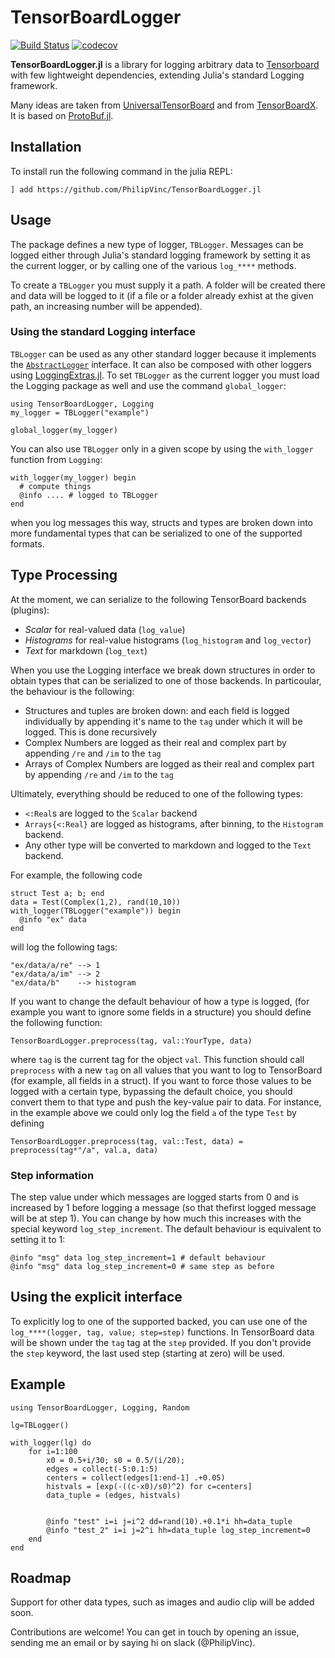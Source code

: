 # TensorBoardLogger
[![Build Status](https://travis-ci.org/PhilipVinc/TensorBoardLogger.jl.svg?branch=master)](https://travis-ci.org/PhilipVinc/TensorBoardLogger.jl) [![codecov](https://codecov.io/gh/PhilipVinc/TensorBoardLogger.jl/branch/master/graph/badge.svg)](https://codecov.io/gh/PhilipVinc/TensorBoardLogger.jl)

**TensorBoardLogger.jl** is a library for logging arbitrary data to
[Tensorboard](https://www.tensorflow.org/guide/summaries_and_tensorboard)
with few lightweight dependencies, extending Julia's standard Logging framework.

Many ideas are taken from [UniversalTensorBoard](https://github.com/oxinabox/UniversalTensorBoard.jl)
and from [TensorBoardX](https://tensorboardx.readthedocs.io/en/latest/). It is based on 
[ProtoBuf.jl](https://github.com/JuliaIO/ProtoBuf.jl).

## Installation

To install run the following command in the julia REPL:
```
] add https://github.com/PhilipVinc/TensorBoardLogger.jl
```

## Usage

The package defines a new type of logger, `TBLogger`. Messages can be logged 
either through Julia's standard logging framework by setting it as the current logger, or 
by calling one of the various `log_****` methods. 

To create a `TBLogger` you must supply it a path. A folder will be created there and data 
will be logged to it (if a file or a folder already exhist at the given path, an 
increasing number will be appended).

### Using the standard Logging interface

`TBLogger` can be used as any other standard logger because it implements the [`AbstractLogger`](https://docs.julialang.org/en/v1/stdlib/Logging/index.html#AbstractLogger-interface-1) interface. It can also be composed with other
loggers using [LoggingExtras.jl](https://github.com/oxinabox/LoggingExtras.jl). 
To set `TBLogger` as the current logger you must load the Logging package as well and use the
command `global_logger`:
```
using TensorBoardLogger, Logging
my_logger = TBLogger("example")

global_logger(my_logger)
```

You can also use `TBLogger` only in a given scope by using the `with_logger` function from
`Logging`:
```
with_logger(my_logger) begin
  # compute things
  @info .... # logged to TBLogger
end
```

when you log messages this way, structs and types are broken down into more fundamental
types that can be serialized to one of the supported formats. 

## Type Processing

At the moment, we can serialize to the following TensorBoard backends (plugins):

  - *Scalar*        for real-valued data  (`log_value`)  
  - *Histograms*    for real-value histograms (`log_histogram` and `log_vector`)
  - *Text*          for markdown (`log_text`)

When you use the Logging interface we break down structures in order to obtain types that 
can be serialized to one of those backends. In particoular, the behaviour is the following:

  - Structures and tuples are broken down: and each field is logged individually by appending it's name to the `tag`
  under which it will be logged. This is done recursively
  - Complex Numbers are logged as their real and complex part by appending `/re` and `/im` to the
  `tag` 
  - Arrays of Complex Numbers are logged as their real and complex part by appending `/re` and `/im`
  to the `tag` 

Ultimately, everything should be reduced to one of the following types:
  - `<:Real`s are logged to the `Scalar` backend
  - `Arrays{<:Real}` are logged as histograms, after binning, to the `Histogram` backend.
  - Any other type will be converted to markdown and logged to the `Text` backend.

For example, the following code
```
struct Test a; b; end
data = Test(Complex(1,2), rand(10,10))
with_logger(TBLogger("example")) begin
  @info "ex" data
end
```
will log the following tags:
```
"ex/data/a/re" --> 1
"ex/data/a/im" --> 2
"ex/data/b"    --> histogram
```

If you want to change the default behaviour of how a type is logged, (for example you want to ignore some
fields in a structure) you should define the following function:
```
TensorBoardLogger.preprocess(tag, val::YourType, data)
```
where `tag` is the current tag for the object `val`. This function should call `preprocess` with a new `tag`
on all values that you want to log to TensorBoard (for example, all fields in a struct). If you want to force
those values to be logged with a certain type, bypassing the default choice, you should convert them
to that type and push the key-value pair to data. For instance, in the example above we could only log the field
`a` of the type `Test` by defining
```
TensorBoardLogger.preprocess(tag, val::Test, data) = preprocess(tag*"/a", val.a, data)
```

### Step information

The step value under which messages are logged starts from 0 and is increased by 1 before logging a message (so
that thefirst logged message will be at step 1). You can change by how much this increases with the special
keyword `log_step_increment`. The default behaviour is equivalent to setting it to 1:

```
@info "msg" data log_step_increment=1 # default behaviour
@info "msg" data log_step_increment=0 # same step as before
```

## Using the explicit interface

To explicitly log to one of the supported backed, you can use one of the `log_****(logger, tag, value; step=step)` 
functions. In TensorBoard data will be shown under the `tag` tag at the `step` provided. If you
don't provide the `step` keyword, the last used step (starting at zero) will be used. 


## Example
```
using TensorBoardLogger, Logging, Random

lg=TBLogger()

with_logger(lg) do
    for i=1:100
        x0 = 0.5+i/30; s0 = 0.5/(i/20);
        edges = collect(-5:0.1:5)
        centers = collect(edges[1:end-1] .+0.05)
        histvals = [exp(-((c-x0)/s0)^2) for c=centers]
        data_tuple = (edges, histvals)


        @info "test" i=i j=i^2 dd=rand(10).+0.1*i hh=data_tuple
        @info "test_2" i=i j=2^i hh=data_tuple log_step_increment=0
    end
end
```

## Roadmap
Support for other data types, such as images and audio clip will be added soon.

Contributions are welcome! You can get in touch by opening an issue, sending
me an email or by saying hi on slack (@PhilipVinc).

